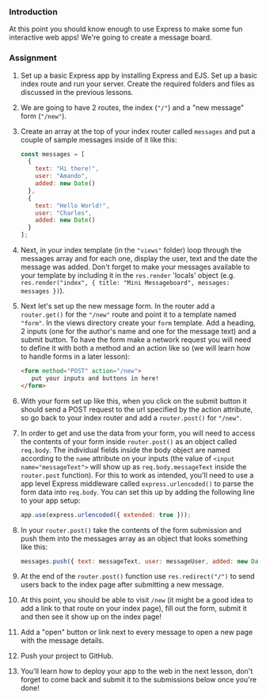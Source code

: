 ### Introduction

At this point you should know enough to use Express to make some fun interactive web apps! We're going to create a message board.

### Assignment

<div class="lesson-content__panel" markdown="1">

1. Set up a basic Express app by installing Express and EJS. Set up a basic index route and run your server. Create the required folders and files as discussed in the previous lessons.
1. We are going to have 2 routes, the index (`"/"`) and a "new message" form (`"/new"`).
1. Create an array at the top of your index router called `messages` and put a couple of sample messages inside of it like this:

   ```javascript
   const messages = [
     {
       text: "Hi there!",
       user: "Amando",
       added: new Date()
     },
     {
       text: "Hello World!",
       user: "Charles",
       added: new Date()
     }
   ];
   ```

1. Next, in your index template (in the `"views"` folder) loop through the messages array and for each one, display the user, text and the date the message was added. Don't forget to make your messages available to your template by including it in the `res.render` 'locals' object (e.g. `res.render("index", { title: "Mini Messageboard", messages: messages })`).
1. Next let's set up the new message form.  In the router add a `router.get()` for the `"/new"` route and point it to a template named `"form"`. In the views directory create your `form` template. Add a heading, 2 inputs (one for the author's name and one for the message text) and a submit button. To have the form make a network request you will need to define it with both a method and an action like so (we will learn how to handle forms in a later lesson):

   ```html
   <form method="POST" action="/new">
      put your inputs and buttons in here!
   </form>
   ```

1. With your form set up like this, when you click on the submit button it should send a POST request to the url specified by the action attribute, so go back to your index router and add a `router.post()` for `"/new"`.
1. In order to get and use the data from your form, you will need to access the contents of your form inside `router.post()` as an object called `req.body`. The individual fields inside the body object are named according to the `name` attribute on your inputs (the value of `<input name="messageText">` will show up as `req.body.messageText` inside the `router.post` function). For this to work as intended, you'll need to use a app level Express middleware called `express.urlencoded()` to parse the form data into `req.body`. You can set this up by adding the following line to your app setup:

   ```javascript
   app.use(express.urlencoded({ extended: true }));
   ```

1. In your `router.post()` take the contents of the form submission and push them into the messages array as an object that looks something like this:

   ```javascript
   messages.push({ text: messageText, user: messageUser, added: new Date() });
   ```

1. At the end of the `router.post()` function use `res.redirect("/")` to send users back to the index page after submitting a new message.
1. At this point, you should be able to visit `/new` (it might be a good idea to add a link to that route on your index page), fill out the form, submit it and then see it show up on the index page!
1. Add a "open" button or link next to every message to open a new page with the message details.
1. Push your project to GitHub.
1. You'll learn how to deploy your app to the web in the next lesson, don't forget to come back and submit it to the submissions below once you're done!

</div>
